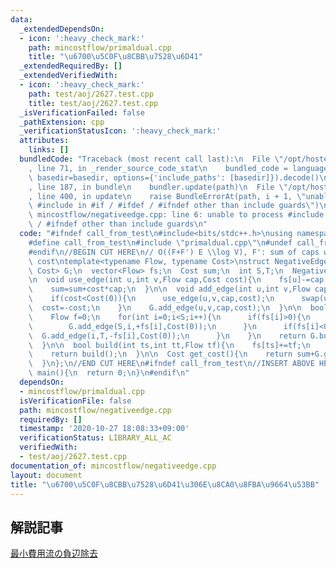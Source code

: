 ```yaml
---
data:
  _extendedDependsOn:
  - icon: ':heavy_check_mark:'
    path: mincostflow/primaldual.cpp
    title: "\u6700\u5C0F\u8CBB\u7528\u6D41"
  _extendedRequiredBy: []
  _extendedVerifiedWith:
  - icon: ':heavy_check_mark:'
    path: test/aoj/2627.test.cpp
    title: test/aoj/2627.test.cpp
  _isVerificationFailed: false
  _pathExtension: cpp
  _verificationStatusIcon: ':heavy_check_mark:'
  attributes:
    links: []
  bundledCode: "Traceback (most recent call last):\n  File \"/opt/hostedtoolcache/Python/3.9.7/x64/lib/python3.9/site-packages/onlinejudge_verify/documentation/build.py\"\
    , line 71, in _render_source_code_stat\n    bundled_code = language.bundle(stat.path,\
    \ basedir=basedir, options={'include_paths': [basedir]}).decode()\n  File \"/opt/hostedtoolcache/Python/3.9.7/x64/lib/python3.9/site-packages/onlinejudge_verify/languages/cplusplus.py\"\
    , line 187, in bundle\n    bundler.update(path)\n  File \"/opt/hostedtoolcache/Python/3.9.7/x64/lib/python3.9/site-packages/onlinejudge_verify/languages/cplusplus_bundle.py\"\
    , line 400, in update\n    raise BundleErrorAt(path, i + 1, \"unable to process\
    \ #include in #if / #ifdef / #ifndef other than include guards\")\nonlinejudge_verify.languages.cplusplus_bundle.BundleErrorAt:\
    \ mincostflow/negativeedge.cpp: line 6: unable to process #include in #if / #ifdef\
    \ / #ifndef other than include guards\n"
  code: "#ifndef call_from_test\n#include<bits/stdc++.h>\nusing namespace std;\n\n\
    #define call_from_test\n#include \"primaldual.cpp\"\n#undef call_from_test\n\n\
    #endif\n//BEGIN CUT HERE\n// O((F+F') E \\log V), F': sum of caps with negative\
    \ cost\ntemplate<typename Flow, typename Cost>\nstruct NegativeEdge{\n  PrimalDual<Flow,\
    \ Cost> G;\n  vector<Flow> fs;\n  Cost sum;\n  int S,T;\n  NegativeEdge(int n):G(n+2),fs(n+2,0),sum(0),S(n),T(n+1){}\n\
    \n  void use_edge(int u,int v,Flow cap,Cost cost){\n    fs[u]-=cap;\n    fs[v]+=cap;\n\
    \    sum=sum+cost*cap;\n  }\n\n  void add_edge(int u,int v,Flow cap,Cost cost){\n\
    \    if(cost<Cost(0)){\n      use_edge(u,v,cap,cost);\n      swap(u,v);\n    \
    \  cost=-cost;\n    }\n    G.add_edge(u,v,cap,cost);\n  }\n\n  bool build(){\n\
    \    Flow f=0;\n    for(int i=0;i<S;i++){\n      if(fs[i]>0){\n        f+=fs[i];\n\
    \        G.add_edge(S,i,+fs[i],Cost(0));\n      }\n      if(fs[i]<0){\n      \
    \  G.add_edge(i,T,-fs[i],Cost(0));\n      }\n    }\n    return G.build(S,T,f);\n\
    \  }\n\n  bool build(int ts,int tt,Flow tf){\n    fs[ts]+=tf;\n    fs[tt]-=tf;\n\
    \    return build();\n  }\n\n  Cost get_cost(){\n    return sum+G.get_cost();\n\
    \  }\n};\n//END CUT HERE\n#ifndef call_from_test\n//INSERT ABOVE HERE\nsigned\
    \ main(){\n  return 0;\n}\n#endif\n"
  dependsOn:
  - mincostflow/primaldual.cpp
  isVerificationFile: false
  path: mincostflow/negativeedge.cpp
  requiredBy: []
  timestamp: '2020-10-27 18:08:33+09:00'
  verificationStatus: LIBRARY_ALL_AC
  verifiedWith:
  - test/aoj/2627.test.cpp
documentation_of: mincostflow/negativeedge.cpp
layout: document
title: "\u6700\u5C0F\u8CBB\u7528\u6D41\u306E\u8CA0\u8FBA\u9664\u53BB"
---
```


## 解説記事
[最小費用流の負辺除去](https://snuke.hatenablog.com/entry/2017/06/07/115821)
